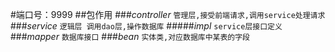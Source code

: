 #端口号：9999
##包作用
###_controller_
`管理层,接受前端请求,调用service处理请求`
###_service_
`逻辑层 调用dao层,操作数据库`
#####_impl_
`service层接口定义`
###_mapper_
`数据库接口`
###_bean_
`实体类,对应数据库中某表的字段`
